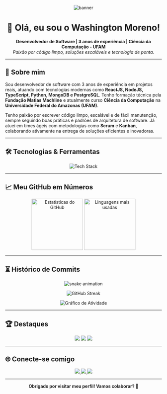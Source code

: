 <!-- Banner animado -->
<p align="center">
  <img src="https://capsule-render.vercel.app/api?type=waving&color=0:0077B5,100:61DAFB&height=180&section=header&text=Washington%20Riega&fontSize=40&fontColor=ffffff" alt="banner" />
</p>

<h1 align="center">👋 Olá, eu sou o Washington Moreno!</h1>

<p align="center">
  <b>Desenvolvedor de Software | 3 anos de experiência | Ciência da Computação - UFAM</b><br>
  <i>Paixão por código limpo, soluções escaláveis e tecnologia de ponta.</i>
</p>

---

## 🚀 Sobre mim

Sou desenvolvedor de software com 3 anos de experiência em projetos reais, atuando com tecnologias modernas como <b>ReactJS, NodeJS, TypeScript, Python, MongoDB e PostgreSQL</b>. Tenho formação técnica pela <b>Fundação Matias Machline</b> e atualmente curso <b>Ciência da Computação</b> na <b>Universidade Federal do Amazonas (UFAM)</b>.

Tenho paixão por escrever código limpo, escalável e de fácil manutenção, sempre seguindo boas práticas e padrões de arquitetura de software. Já atuei em times ágeis com metodologias como <b>Scrum</b> e <b>Kanban</b>, colaborando ativamente na entrega de soluções eficientes e inovadoras.

---

## 🛠️ Tecnologias & Ferramentas

<p align="center">
  <img src="https://skillicons.dev/icons?i=react,nodejs,ts,js,python,mongodb,postgres,java,html,css,android" alt="Tech Stack" />
</p>

---

## 📈 Meu GitHub em Números

<p align="center">
  <img src="https://github-readme-stats.vercel.app/api?username=Washington-coder&show_icons=true&theme=radical&hide=issues" alt="Estatísticas do GitHub" height="165"/>
  <img src="https://github-readme-stats.vercel.app/api/top-langs/?username=Washington-coder&layout=compact&theme=radical" alt="Linguagens mais usadas" height="165"/>
</p>

---

## ⏳ Histórico de Commits

<p align="center">
  <img src="https://github.com/Washington-coder/Washington-coder/blob/output/github-contribution-grid-snake.svg" alt="snake animation" />
</p>

<p align="center">
  <img src="https://streak-stats.demolab.com?user=Washington-coder&theme=radical&hide_border=true" alt="GitHub Streak" />
</p>

<p align="center">
  <img src="https://github-readme-activity-graph.vercel.app/graph?username=Washington-coder&theme=radical" alt="Gráfico de Atividade" />
</p>

---

## 🏆 Destaques

<p align="center">
  <img src="https://img.shields.io/github/commit-activity/y/Washington-coder?color=61DAFB&label=Commits%20por%20ano" />
  <img src="https://img.shields.io/github/stars/Washington-coder?style=social" />
  <img src="https://img.shields.io/github/followers/Washington-coder?style=social" />
</p>

---

## 🌐 Conecte-se comigo

<p align="center">
  <a href="https://www.instagram.com/was.antonio" target="_blank">
    <img src="https://img.shields.io/badge/-Instagram-E4405F?style=for-the-badge&logo=instagram&logoColor=white"/>
  </a>
  <a href="https://www.linkedin.com/in/washington-riega/" target="_blank">
    <img src="https://img.shields.io/badge/-LinkedIn-0077B5?style=for-the-badge&logo=linkedin&logoColor=white"/>
  </a>
  <a href="mailto:was.antonio.xy@gmail.com">
    <img src="https://img.shields.io/badge/-Email-D14836?style=for-the-badge&logo=gmail&logoColor=white"/>
  </a>
</p>

---

<p align="center">
  <b>Obrigado por visitar meu perfil! Vamos colaborar? 🚀</b>
</p>
